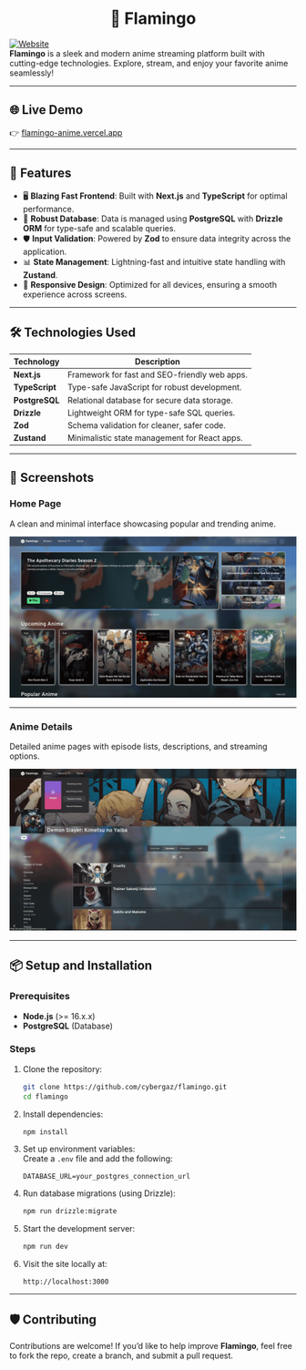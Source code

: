 <div style="text-align: center">

# 🎥 Flamingo  
</div>

[![Website](https://img.shields.io/badge/Visit-Site-blue)](https://flamingo-anime.vercel.app)  
**Flamingo** is a sleek and modern anime streaming platform built with cutting-edge technologies. Explore, stream, and enjoy your favorite anime seamlessly!  

---

## 🌐 **Live Demo**  
👉 [flamingo-anime.vercel.app](https://flamingo-anime.vercel.app)  

---

## 🚀 **Features**  

- 🖥️ **Blazing Fast Frontend**: Built with **Next.js** and **TypeScript** for optimal performance.  
- 📂 **Robust Database**: Data is managed using **PostgreSQL** with **Drizzle ORM** for type-safe and scalable queries.  
- 🛡️ **Input Validation**: Powered by **Zod** to ensure data integrity across the application.  
- 📊 **State Management**: Lightning-fast and intuitive state handling with **Zustand**.  
- 🎨 **Responsive Design**: Optimized for all devices, ensuring a smooth experience across screens.  

---

## 🛠️ **Technologies Used**  

| **Technology** | **Description**                                |  
|-----------------|------------------------------------------------|  
| **Next.js**     | Framework for fast and SEO-friendly web apps.  |  
| **TypeScript**  | Type-safe JavaScript for robust development.   |  
| **PostgreSQL**  | Relational database for secure data storage.   |  
| **Drizzle**     | Lightweight ORM for type-safe SQL queries.     |  
| **Zod**         | Schema validation for cleaner, safer code.     |  
| **Zustand**     | Minimalistic state management for React apps.  |  

---

## 📸 **Screenshots**  

### Home Page  
A clean and minimal interface showcasing popular and trending anime.  

![Home Page Screenshot](https://github.com/cybergaz/void_repo/blob/master/screenshots/1737215590.png)  

---

### Anime Details  
Detailed anime pages with episode lists, descriptions, and streaming options.  

![Details Page Screenshot](https://github.com/cybergaz/void_repo/blob/master/screenshots/1737220580.png)  

---

## 📦 **Setup and Installation**  

### Prerequisites  
- **Node.js** (>= 16.x.x)  
- **PostgreSQL** (Database)  

### Steps  
1. Clone the repository:  
   ```bash  
   git clone https://github.com/cybergaz/flamingo.git  
   cd flamingo  
   ```  

2. Install dependencies:  
   ```bash  
   npm install  
   ```  

3. Set up environment variables:  
   Create a `.env` file and add the following:  
   ```env  
   DATABASE_URL=your_postgres_connection_url  
   ```  

4. Run database migrations (using Drizzle):  
   ```bash  
   npm run drizzle:migrate  
   ```  

5. Start the development server:  
   ```bash  
   npm run dev  
   ```  

6. Visit the site locally at:  
   ```
   http://localhost:3000  
   ```  

---

## 🛡️ **Contributing**  

Contributions are welcome! If you’d like to help improve **Flamingo**, feel free to fork the repo, create a branch, and submit a pull request.  
